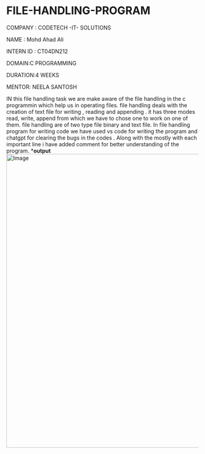 # FILE-HANDLING-PROGRAM
COMPANY : CODETECH -IT- SOLUTIONS

NAME : Mohd Ahad Ali

INTERN ID : CT04DN212

DOMAIN:C PROGRAMMING

DURATION:4 WEEKS

MENTOR: NEELA SANTOSH

IN this file handling task we are make aware of the file handling in the c programmin which help us in operating files. file handling deals with the creation of text file for writing , reading and appending . it has three modes read, write, append from which we have to chose one to work on one of them. file handling are of two type file binary and text file. In file handling program for writing code we have used vs code for writing the program and chatgpt for clearing the bugs in the codes . Along with the mostly with each important line i have added comment for better understanding of the program.
*************output************
<img width="1366" height="768" alt="Image" src="https://github.com/user-attachments/assets/7df5cd4e-ed0a-472b-91f0-105f73b1207d" />
